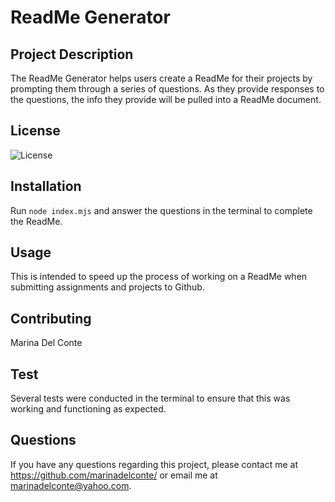 
# ReadMe Generator

## Project Description
The ReadMe Generator helps users create a ReadMe for their projects by prompting them through a series of questions. As they provide responses to the questions, the info they provide will be pulled into a ReadMe document.

## License
![License](https://img.shields.io/badge/apache-%23D42029.svg?style=for-the-badge&logo=apache&logoColor=white)

## Installation
Run `node index.mjs` and answer the questions in the terminal to complete the ReadMe.

## Usage
This is intended to speed up the process of working on a ReadMe when submitting assignments and projects to Github.

## Contributing
Marina Del Conte

## Test
Several tests were conducted in the terminal to ensure that this was working and functioning as expected.

## Questions
If you have any questions regarding this project, please contact me at https://github.com/marinadelconte/ or email me at marinadelconte@yahoo.com.

